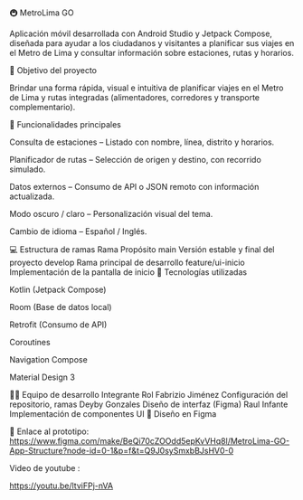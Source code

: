 🚇 MetroLima GO

Aplicación móvil desarrollada con Android Studio y Jetpack Compose, diseñada para ayudar a los ciudadanos y visitantes a planificar sus viajes en el Metro de Lima y consultar información sobre estaciones, rutas y horarios.

🎯 Objetivo del proyecto

Brindar una forma rápida, visual e intuitiva de planificar viajes en el Metro de Lima y rutas integradas (alimentadores, corredores y transporte complementario).

🧩 Funcionalidades principales

Consulta de estaciones – Listado con nombre, línea, distrito y horarios.

Planificador de rutas – Selección de origen y destino, con recorrido simulado.

Datos externos – Consumo de API o JSON remoto con información actualizada.

Modo oscuro / claro – Personalización visual del tema.

Cambio de idioma – Español / Inglés.

💻 Estructura de ramas
Rama	Propósito
main	Versión estable y final del proyecto
develop	Rama principal de desarrollo
feature/ui-inicio	Implementación de la pantalla de inicio
🧠 Tecnologías utilizadas

Kotlin (Jetpack Compose)

Room (Base de datos local)

Retrofit (Consumo de API)

Coroutines

Navigation Compose

Material Design 3

🧑‍💻 Equipo de desarrollo
Integrante	Rol
Fabrizio Jiménez	Configuración del repositorio, ramas
Deyby Gonzales	Diseño de interfaz (Figma)
Raul Infante	Implementación de componentes UI
🎨 Diseño en Figma

🔗 Enlace al prototipo: https://www.figma.com/make/BeQi70cZOOdd5epKvVHq8l/MetroLima-GO-App-Structure?node-id=0-1&p=f&t=Q9J0sySmxbBJsHV0-0 

Video de youtube :

https://youtu.be/ltviFPj-nVA
 
